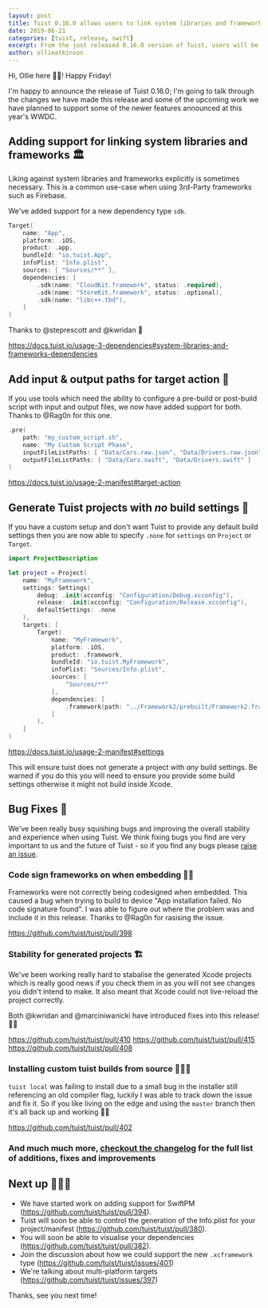 ```yaml
---
layout: post
title: Tuist 0.16.0 allows users to link system libraries and frameworks
date: 2019-06-21
categories: [tuist, release, swift]
excerpt: From the just released 0.16.0 version of Tuist, users will be able to define dependencies with system libraries and frameworks from their targets. Moreover, we added support for customizing the list of input and output files in their target action, and generation of targets with no build settings at all. This version also ships with minor improvements and bug fixes that had been reported by users.
author: ollieatkinson
---
```


Hi, Ollie here 👋🏼! Happy Friday!

I'm happy to announce the release of Tuist 0.16.0; I'm going to talk through the changes we have made this release and some of the upcoming work we have planned to support some of the newer features announced at this year's WWDC.

## Adding support for linking system libraries and frameworks 🏛

Liking against system libraries and frameworks explicitly is sometimes necessary. This is a common use-case when using 3rd-Party frameworks such as Firebase.

We've added support for a new dependency type `sdk`.

```swift
Target(
    name: "App",
    platform: .iOS,
    product: .app,
    bundleId: "io.tuist.App",
    infoPlist: "Info.plist",
    sources: [ "Sources/**" ],
    dependencies: [
        .sdk(name: "CloudKit.framework", status: .required),
        .sdk(name: "StoreKit.framework", status: .optional),
        .sdk(name: "libc++.tbd"),
    ]
)
```

Thanks to @steprescott and @kwridan 🚀

https://docs.tuist.io/usage-3-dependencies#system-libraries-and-frameworks-dependencies

## Add input & output paths for target action 🎯

If you use tools which need the ability to configure a pre-build or post-build script with input and output files, we now have added support for both. Thanks to @Rag0n for this one.

```swift
.pre(
    path: "my_custom_script.sh",
    name: "My Custom Script Phase",
    inputFileListPaths: [ "Data/Cars.raw.json", "Data/Drivers.raw.json" ],
    outputFileListPaths: [ "Data/Cars.swift", "Data/Drivers.swift" ]
)
```

https://docs.tuist.io/usage-2-manifest#target-action

## Generate Tuist projects with _no_ build settings 🧬

If you have a custom setup and don't want Tuist to provide any default build settings then you are now able to specify `.none` for `settings` on `Project` or `Target`.

```swift
import ProjectDescription

let project = Project(
    name: "MyFramework",
    settings: Settings(
        debug: .init(xcconfig: "Configuration/Debug.xcconfig"),
        release: .init(xcconfig: "Configuration/Release.xcconfig"),
        defaultSettings: .none
    ),
    targets: [
        Target(
            name: "MyFramework",
            platform: .iOS,
            product: .framework,
            bundleId: "io.tuist.MyFramework",
            infoPlist: "Sources/Info.plist",
            sources: [
                "Sources/**"
            ],
            dependencies: [
                .framework(path: "../Framework2/prebuilt/Framework2.framework"),
            ]
        ),
    ]
)
```

https://docs.tuist.io/usage-2-manifest#settings

This will ensure tuist does not generate a project with _any_ build settings. Be warned if you do this you will need to ensure you provide some build settings otherwise it might not build inside Xcode.

## Bug Fixes 🐞

We've been really busy squishing bugs and improving the overall stability and experience when using Tuist. We think fixing bugs you find are very important to us and the future of Tuist - so if you find any bugs please [raise an issue](https://github.com/tuist/tuist/issues/new/choose).

### Code sign frameworks on when embedding ✍🏼

Frameworks were not correctly being codesigned when embedded. This caused a bug when trying to build to device "App installation failed. No code signature found". I was able to figure out where the problem was and include it in this release. Thanks to @Rag0n for rasising the issue.

https://github.com/tuist/tuist/pull/398

### Stability for generated projects 🏗

We've been working really hard to stabalise the generated Xcode projects which is really good news if you check them in as you will not see changes you didn't intend to make. It also meant that Xcode could not live-reload the project correctly.

Both @kwridan and @marciniwanicki have introduced fixes into this release! 💪🏼

https://github.com/tuist/tuist/pull/410
https://github.com/tuist/tuist/pull/415
https://github.com/tuist/tuist/pull/408

### Installing custom tuist builds from source 👷🏼‍♂️

`tuist local` was failing to install due to a small bug in the installer still referencing an old compiler flag, luckily I was able to track down the issue and fix it. So if you like living on the edge and using the `master` branch then it's all back up and working 👍🏼

https://github.com/tuist/tuist/pull/402

### And much much more, [checkout the changelog](https://github.com/tuist/tuist/blob/master/CHANGELOG.md) for the full list of additions, fixes and improvements

## Next up 🕵🏼‍♂️

- We have started work on adding support for SwiftPM (https://github.com/tuist/tuist/pull/394).
- Tuist will soon be able to control the generation of the Info.plist for your project/manifest (https://github.com/tuist/tuist/pull/380).
- You will soon be able to visualise your dependencies (https://github.com/tuist/tuist/pull/382).
- Join the discussion about how we could support the new `.xcframework` type (https://github.com/tuist/tuist/issues/401)
- We're talking about multi-platform targets (https://github.com/tuist/tuist/issues/397)

Thanks, see you next time!
